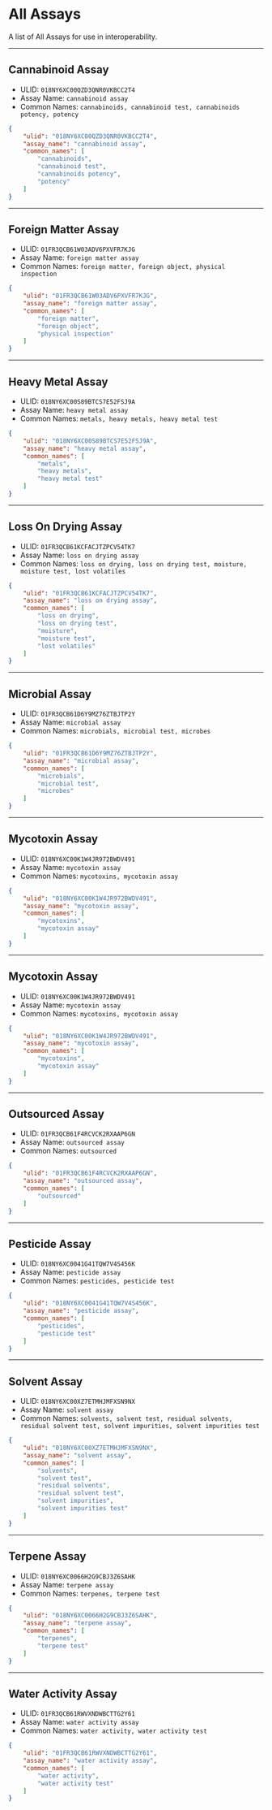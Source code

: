 # All Assays
A list of All Assays for use in interoperability.

----------------------------------------

## Cannabinoid Assay

* ULID: `018NY6XC00QZD3QNR0VKBCC2T4`
* Assay Name: `cannabinoid assay`
* Common Names: `cannabinoids, cannabinoid test, cannabinoids potency, potency`
```json
{
    "ulid": "018NY6XC00QZD3QNR0VKBCC2T4",
    "assay_name": "cannabinoid assay",
    "common_names": [
        "cannabinoids",
        "cannabinoid test",
        "cannabinoids potency",
        "potency"
    ]
}
```

----------------------------------------

## Foreign Matter Assay

* ULID: `01FR3QCB61W03ADV6PXVFR7KJG`
* Assay Name: `foreign matter assay`
* Common Names: `foreign matter, foreign object, physical inspection`
```json
{
    "ulid": "01FR3QCB61W03ADV6PXVFR7KJG",
    "assay_name": "foreign matter assay",
    "common_names": [
        "foreign matter",
        "foreign object",
        "physical inspection"
    ]
}
```

----------------------------------------

## Heavy Metal Assay

* ULID: `018NY6XC00S89BTCS7E52FSJ9A`
* Assay Name: `heavy metal assay`
* Common Names: `metals, heavy metals, heavy metal test`
```json
{
    "ulid": "018NY6XC00S89BTCS7E52FSJ9A",
    "assay_name": "heavy metal assay",
    "common_names": [
        "metals",
        "heavy metals",
        "heavy metal test"
    ]
}
```

----------------------------------------

## Loss On Drying Assay

* ULID: `01FR3QCB61KCFACJTZPCV54TK7`
* Assay Name: `loss on drying assay`
* Common Names: `loss on drying, loss on drying test, moisture, moisture test, lost volatiles`
```json
{
    "ulid": "01FR3QCB61KCFACJTZPCV54TK7",
    "assay_name": "loss on drying assay",
    "common_names": [
        "loss on drying",
        "loss on drying test",
        "moisture",
        "moisture test",
        "lost volatiles"
    ]
}
```

----------------------------------------

## Microbial Assay

* ULID: `01FR3QCB61D6Y9MZ76ZTBJTP2Y`
* Assay Name: `microbial assay`
* Common Names: `microbials, microbial test, microbes`
```json
{
    "ulid": "01FR3QCB61D6Y9MZ76ZTBJTP2Y",
    "assay_name": "microbial assay",
    "common_names": [
        "microbials",
        "microbial test",
        "microbes"
    ]
}
```

----------------------------------------

## Mycotoxin Assay

* ULID: `018NY6XC00K1W4JR972BWDV491`
* Assay Name: `mycotoxin assay`
* Common Names: `mycotoxins, mycotoxin assay`
```json
{
    "ulid": "018NY6XC00K1W4JR972BWDV491",
    "assay_name": "mycotoxin assay",
    "common_names": [
        "mycotoxins",
        "mycotoxin assay"
    ]
}
```

----------------------------------------

## Mycotoxin Assay

* ULID: `018NY6XC00K1W4JR972BWDV491`
* Assay Name: `mycotoxin assay`
* Common Names: `mycotoxins, mycotoxin assay`
```json
{
    "ulid": "018NY6XC00K1W4JR972BWDV491",
    "assay_name": "mycotoxin assay",
    "common_names": [
        "mycotoxins",
        "mycotoxin assay"
    ]
}
```

----------------------------------------

## Outsourced Assay

* ULID: `01FR3QCB61F4RCVCK2RXAAP6GN`
* Assay Name: `outsourced assay`
* Common Names: `outsourced`
```json
{
    "ulid": "01FR3QCB61F4RCVCK2RXAAP6GN",
    "assay_name": "outsourced assay",
    "common_names": [
        "outsourced"
    ]
}
```

----------------------------------------

## Pesticide Assay

* ULID: `018NY6XC0041G41TQW7V4S456K`
* Assay Name: `pesticide assay`
* Common Names: `pesticides, pesticide test`
```json
{
    "ulid": "018NY6XC0041G41TQW7V4S456K",
    "assay_name": "pesticide assay",
    "common_names": [
        "pesticides",
        "pesticide test"
    ]
}
```

----------------------------------------

## Solvent Assay

* ULID: `018NY6XC00XZ7ETMHJMFXSN9NX`
* Assay Name: `solvent assay`
* Common Names: `solvents, solvent test, residual solvents, residual solvent test, solvent impurities, solvent impurities test`
```json
{
    "ulid": "018NY6XC00XZ7ETMHJMFXSN9NX",
    "assay_name": "solvent assay",
    "common_names": [
        "solvents",
        "solvent test",
        "residual solvents",
        "residual solvent test",
        "solvent impurities",
        "solvent impurities test"
    ]
}
```

----------------------------------------

## Terpene Assay

* ULID: `018NY6XC0066H2G9CBJ3Z6SAHK`
* Assay Name: `terpene assay`
* Common Names: `terpenes, terpene test`
```json
{
    "ulid": "018NY6XC0066H2G9CBJ3Z6SAHK",
    "assay_name": "terpene assay",
    "common_names": [
        "terpenes",
        "terpene test"
    ]
}
```

----------------------------------------

## Water Activity Assay

* ULID: `01FR3QCB61RWVXNDWBCTTG2Y61`
* Assay Name: `water activity assay`
* Common Names: `water activity, water activity test`
```json
{
    "ulid": "01FR3QCB61RWVXNDWBCTTG2Y61",
    "assay_name": "water activity assay",
    "common_names": [
        "water activity",
        "water activity test"
    ]
}
```

